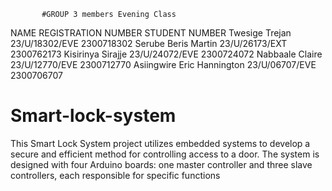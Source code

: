 
           #GROUP 3 members Evening Class
NAME 	                    REGISTRATION NUMBER  	STUDENT NUMBER 
Twesige Trejan 	            23/U/18302/EVE 	        2300718302 
Serube Beris Martin 	    23/U/26173/EXT 	        2300762173 
Kisirinya Sirajje 	        23/U/24072/EVE 	        2300724072 
Nabbaale Claire 	        23/U/12770/EVE 	        2300712770 
Asiingwire Eric Hannington 	23/U/06707/EVE 	        2300706707 

# Smart-lock-system
This Smart Lock System project utilizes embedded systems to develop a secure and efficient method for controlling access to a door. The system is designed with four Arduino boards: one master controller and three slave controllers, each responsible for specific functions